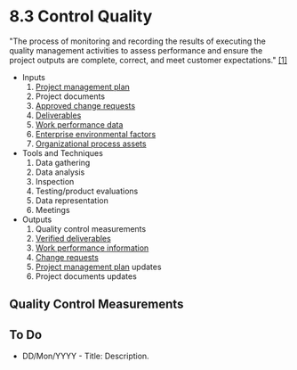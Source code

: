 # 8.3 Control Quality

"The process of monitoring and recording the results of executing the quality
management activities to assess performance and ensure the project outputs are
complete, correct, and meet customer expectations." [[1]](../home.md#references)

- Inputs
  1. [Project management plan](../04-integration/4.2-develop-project-management-plan.md)
  2. Project documents
  3. [Approved change requests](../99-project-files/04-change-requests/00-change-requests.md)
  4. [Deliverables](../99-project-files/07-deliverables/00-deliverables.md)
  5. [Work performance data](../99-project-files/06-work-performance/00-work-performance.md#work-performance-data)
  6. [Enterprise environmental factors](../01-business-and-environment/01-enterprise-environmental-factors.md)
  7. [Organizational process assets](../01-business-and-environment/03-organizational-process-assets.md)
- Tools and Techniques
  1. Data gathering
  2. Data analysis
  3. Inspection
  4. Testing/product evaluations
  5. Data representation
  6. Meetings
- Outputs
  1. Quality control measurements
  2. [Verified deliverables](../99-project-files/07-deliverables/00-deliverables.md)
  3. [Work performance information](../99-project-files/06-work-performance/00-work-performance.md#work-performance-information)
  4. [Change requests](../99-project-files/04-change-requests/00-change-requests.md)
  5. [Project management plan](../04-integration/4.2-develop-project-management-plan.md) updates
  6. Project documents updates

## Quality Control Measurements

## To Do

- DD/Mon/YYYY - Title: Description.
